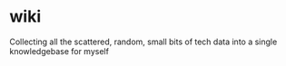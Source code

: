 # wiki
Collecting all the scattered, random, small bits of tech data into a single knowledgebase for myself
